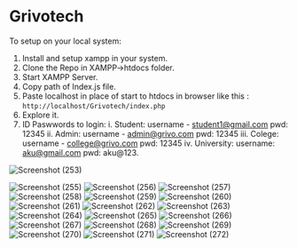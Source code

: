 # Grivotech
To setup on your local system:
1. Install and setup xampp in your system.
2. Clone the Repo in XAMPP->htdocs folder.
3. Start XAMPP Server.
4. Copy path of Index.js file.
5. Paste localhost in place of start to htdocs in browser like this : `http://localhost/Grivotech/index.php`
5. Explore it.
6. ID Paswwords to login:
 i. Student: username - student1@gmail.com pwd: 12345
 ii. Admin: username - admin@grivo.com pwd: 12345
 iii. Colege: username - college@grivo.com pwd: 12345
 iv.  University: username: aku@gmail.com pwd: aku@123.
 
 
 ![Screenshot (253)](https://user-images.githubusercontent.com/51221607/226600107-1244f1cc-e17c-4e06-831e-ef1e601b2c22.png)

 ![Screenshot (255)](https://user-images.githubusercontent.com/51221607/226600144-8d1ddb35-db65-4b7e-94d5-08c342f041a3.png)
![Screenshot (256)](https://user-images.githubusercontent.com/51221607/226600155-34be53ca-8b1b-4c00-8b6f-593903e1f25e.png)
![Screenshot (257)](https://user-images.githubusercontent.com/51221607/226600190-ba3222e8-5ca1-45e7-9c57-9fc7f3188f08.png)
![Screenshot (258)](https://user-images.githubusercontent.com/51221607/226600198-16ab0c14-409d-4450-a6a4-e1c687b3d2fe.png)
![Screenshot (259)](https://user-images.githubusercontent.com/51221607/226600210-b43880ba-2c8f-46dd-9ca6-d29722ba8b7b.png)
![Screenshot (260)](https://user-images.githubusercontent.com/51221607/226600231-0f07cf01-0846-4c23-b839-30123ed164b2.png)
![Screenshot (261)](https://user-images.githubusercontent.com/51221607/226600235-a32bd588-a0ab-45f2-9616-6bd0e92b1ba1.png)
![Screenshot (262)](https://user-images.githubusercontent.com/51221607/226600248-c6aaefa2-3db4-4b85-8256-ef0ab84f0682.png)
![Screenshot (263)](https://user-images.githubusercontent.com/51221607/226600258-2984ef82-90a5-4c55-95ca-06cec63486b6.png)
![Screenshot (264)](https://user-images.githubusercontent.com/51221607/226600285-bfcd7170-6468-4596-9acb-138eadc7d740.png)
![Screenshot (265)](https://user-images.githubusercontent.com/51221607/226600294-3ee27133-fa26-4213-9b6e-e6caeb86b144.png)
![Screenshot (266)](https://user-images.githubusercontent.com/51221607/226600302-d7e893a2-f371-4b8b-a2f1-07b5a907f74a.png)
![Screenshot (267)](https://user-images.githubusercontent.com/51221607/226600309-c6c52f2d-dbee-4928-8469-95288c16c6e4.png)
![Screenshot (268)](https://user-images.githubusercontent.com/51221607/226600348-3d997f37-7208-4997-bfbe-83e38ff7c8f5.png)
![Screenshot (269)](https://user-images.githubusercontent.com/51221607/226600355-0fb5c6ce-9cb5-4dce-9ea7-eedfa0c64e98.png)
![Screenshot (270)](https://user-images.githubusercontent.com/51221607/226600368-bdddbec1-93d7-4ab9-ad43-4dd3a7dd25a6.png)
![Screenshot (271)](https://user-images.githubusercontent.com/51221607/226600376-6cf5f716-2e0a-43a6-a285-ce350a0ec0a2.png)
![Screenshot (272)](https://user-images.githubusercontent.com/51221607/226600402-243dc5cd-0e55-46c4-a99f-1e50da3728b5.png)
